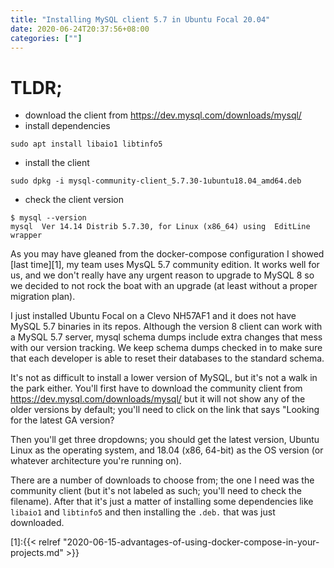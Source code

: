 ```yaml
---
title: "Installing MySQL client 5.7 in Ubuntu Focal 20.04"
date: 2020-06-24T20:37:56+08:00
categories: [""]
---
```

# TLDR;

* download the client from https://dev.mysql.com/downloads/mysql/
* install dependencies

```
sudo apt install libaio1 libtinfo5
```

* install the client
```
sudo dpkg -i mysql-community-client_5.7.30-1ubuntu18.04_amd64.deb
```

* check the client version
```
$ mysql --version
mysql  Ver 14.14 Distrib 5.7.30, for Linux (x86_64) using  EditLine wrapper
```
<!--more-->

As you may have gleaned from the docker-compose configuration I showed [last time][1], my team uses MysQL 5.7 community edition. It works well for us, and we don't really have any urgent reason to upgrade to MySQL 8 so we decided to not rock the boat with an upgrade (at least without a proper migration plan).

I just installed Ubuntu Focal on a Clevo NH57AF1 and it does not have MySQL 5.7 binaries in its repos. Although the version 8 client can work with a MySQL 5.7 server, mysql schema dumps include extra changes that mess with our version tracking. We keep schema dumps checked in to make sure that each developer is able to reset their databases to the standard schema.

It's not as difficult to install a lower version of MySQL, but it's not a walk in the park either. You'll first have to download the community client from https://dev.mysql.com/downloads/mysql/ but it will not show any of the older versions by default; you'll need to click on the link that says "Looking for the latest GA version?

Then you'll get three dropdowns; you should get the latest version, Ubuntu Linux as the operating system, and 18.04 (x86, 64-bit) as the OS version (or whatever architecture you're running on).

There are a number of downloads to choose from; the one I need was the community client (but it's not labeled as such; you'll need to check the filename). After that it's just a matter of installing some dependencies like `libaio1` and `libtinfo5` and then installing the `.deb.` that was just downloaded.


[1]:{{< relref "2020-06-15-advantages-of-using-docker-compose-in-your-projects.md" >}}
